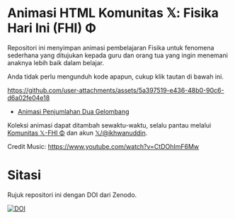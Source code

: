 # Animasi HTML Komunitas 𝕏: Fisika Hari Ini (FHI) Φ

Repositori ini menyimpan animasi pembelajaran Fisika untuk fenomena sederhana yang ditujukan kepada guru dan orang tua yang ingin menemani anaknya lebih baik dalam belajar.

Anda tidak perlu mengunduh kode apapun, cukup klik tautan di bawah ini.

https://github.com/user-attachments/assets/5a397519-e436-48b0-90c6-d6a02fe04e18

- [Animasi Penjumlahan Dua Gelombang](https://htmlpreview.github.io/?https://github.com/ikhwanuddin/X-Fisika-Hari-Ini/blob/main/001-penjumlahan-dua-gelombang/penjumlahan_dua_gelombang.html)

Koleksi animasi dapat ditambah sewaktu-waktu, selalu pantau melalui [Komunitas 𝕏-FHI Φ](https://x.com/i/communities/1933661529183805859) dan akun [𝕏/@ikhwanuddin](https://x.com/ikhwanuddin).

Credit Music: https://www.youtube.com/watch?v=CtDOhImF6Mw

# Sitasi

Rujuk repositori ini dengan DOI dari Zenodo.

[![DOI](https://zenodo.org/badge/1054413934.svg)](https://doi.org/10.5281/zenodo.17102865)
